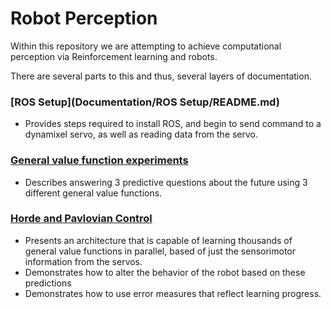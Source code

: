 # Robot Perception
Within this repository we are attempting to achieve computational perception via Reinforcement learning and robots.

There are several parts to this and thus, several layers of documentation.

### [ROS Setup](Documentation/ROS Setup/README.md)
- Provides steps required to install ROS, and begin to send command to a dynamixel servo, as well as reading data from the servo.

### [General value function experiments](Documentation/RobotModule2/README.md)
- Describes answering 3 predictive questions about the future using 3 different general value functions.

### [Horde and Pavlovian Control](Documentation/RobotModule3/README.md)
- Presents an architecture that is capable of learning thousands of general value functions in parallel, based of just the sensorimotor information from the servos. 
- Demonstrates how to alter the behavior of the robot based on these predictions
- Demonstrates how to use error measures that reflect learning progress.